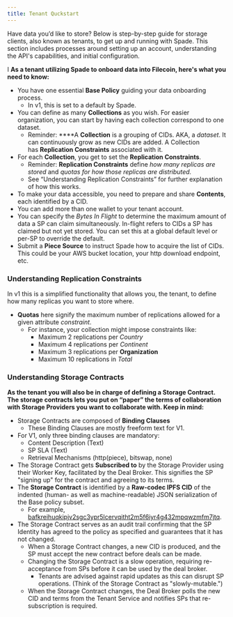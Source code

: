 ```yaml
---
title: Tenant Quckstart
---
```


Have data you’d like to store? Below is step-by-step guide for storage clients, also known as tenants, to get up and running with Spade. This section includes processes around setting up an account, understanding the API's capabilities, and initial configuration.

I **As a tenant utilizing Spade to onboard data into Filecoin, here's what you need to know:**

- You have one essential **Base Policy** guiding your data onboarding process.
    - In v1, this is set to a default by Spade.
- You can define as many **Collections** as you wish. For easier organization, you can start by having each collection correspond to one dataset.
    - Reminder: ****A **Collection** is a grouping of CIDs. AKA, a *dataset*. It can continuously grow as new CIDs are added. A Collection has **Replication Constraints** associated with it.
- For each **Collection**, you get to set the **Replication Constraints**.
    - Reminder: **Replication Constraints** define *how many replicas are stored* and *quotas for how those replicas are distributed.*
    - See “Understanding Replication Constraints” for further explanation of how this works.
- To make your data accessible, you need to prepare and share **Contents**, each identified by a CID.
- You can add more than one wallet to your tenant account.
- You can specify the *Bytes In Flight* to determine the maximum amount of data a SP can claim simultaneously. In-flight refers to CIDs a SP has claimed but not yet stored. You can set this at a global default level or per-SP to override the default.
- Submit a **Piece Source** to instruct Spade how to acquire the list of CIDs. This could be your AWS bucket location, your http download endpoint, etc.

### Understanding Replication Constraints

In v1 this is a simplified functionality that allows you, the tenant, to define how many replicas you want to store where.

- **Quotas** here signify the maximum number of replications allowed for a given attribute *constraint*.
    - For instance, your collection might impose constraints like:
        - Maximum 2 replications per *Country*
        - Maximum 4 replications per *Continent*
        - Maximum 3 replications per **Organization**
        - Maximum 10 replications in *Total*

### Understanding Storage Contracts

**As the tenant you will also be in charge of defining a Storage Contract. The storage contracts lets you put on “paper” the terms of collaboration with Storage Providers you want to collaborate with. Keep in mind:**

- Storage Contracts are composed of **Binding Clauses**
    - These Binding Clauses are mostly freeform text for V1.
- For V1, only three binding clauses are mandatory:
    - Content Description (Text)
    - SP SLA (Text)
    - Retrieval Mechanisms (http(piece), bitswap, none)
- The Storage Contract gets **Subscribed to** by the Storage Provider using their Worker Key, facilitated by the Deal Broker. This signifies the SP "signing up" for the contract and agreeing to its terms.
- The **Storage Contract** is identified by a **Raw-codec IPFS CID** of the indented (human- as well as machine-readable) JSON serialization of the Base policy subset.
    - For example, [bafkreihuqkipjv2sgc3ypr5lcervqitht2m5f6iyr4g432mpqwzmfm7jtq](https://bafkreihuqkipjv2sgc3ypr5lcervqitht2m5f6iyr4g432mpqwzmfm7jtq.ipfs.dweb.link/).
- The Storage Contract serves as an audit trail confirming that the SP Identity has agreed to the policy as specified and guarantees that it has not changed.
    - When a Storage Contract changes, a new CID is produced, and the SP must accept the new contract before deals can be made.
    - Changing the Storage Contract is a slow operation, requiring re-acceptance from SPs before it can be used by the deal broker.
        - Tenants are advised against rapid updates as this can disrupt SP operations. (Think of the Storage Contract as "slowly-mutable.")
    - When the Storage Contract changes, the Deal Broker polls the new CID and terms from the Tenant Service and notifies SPs that re-subscription is required.
